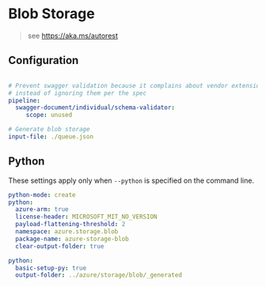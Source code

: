 # Blob Storage
> see https://aka.ms/autorest

## Configuration
``` yaml

# Prevent swagger validation because it complains about vendor extensions
# instead of ignoring them per the spec
pipeline:
  swagger-document/individual/schema-validator:
     scope: unused

# Generate blob storage
input-file: ./queue.json
```

## Python

These settings apply only when `--python` is specified on the command line.
``` yaml $(python)
python-mode: create
python:
  azure-arm: true
  license-header: MICROSOFT_MIT_NO_VERSION
  payload-flattening-threshold: 2
  namespace: azure.storage.blob
  package-name: azure-storage-blob
  clear-output-folder: true
```
``` yaml $(python) && $(python-mode) == 'create'
python:
  basic-setup-py: true
  output-folder: ../azure/storage/blob/_generated
```